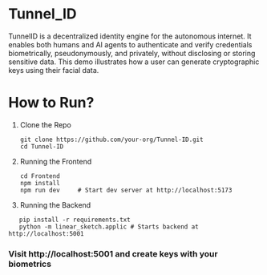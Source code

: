# Tunnel_ID
TunnelID is a decentralized identity engine for the autonomous internet. It enables both humans and AI agents to authenticate and verify credentials biometrically, pseudonymously, and privately, without disclosing or storing sensitive data.
This demo illustrates how a user can generate cryptographic keys using their facial data.
# How to Run?
1. Clone the Repo
   ```
   git clone https://github.com/your-org/Tunnel-ID.git
   cd Tunnel-ID
   ```
2. Running the Frontend
   ```
   cd Frontend
   npm install
   npm run dev     # Start dev server at http://localhost:5173
   ```
3. Running the Backend
```
   pip install -r requirements.txt
   python -m linear_sketch.applic # Starts backend at http://localhost:5001
```
### Visit http://localhost:5001 and create keys with your biometrics


